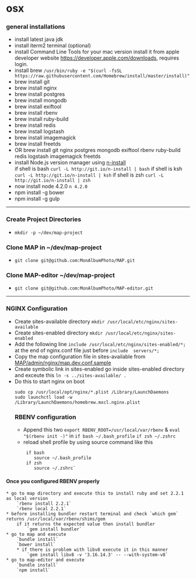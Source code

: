 # osx

### general installations

* install latest java jdk
* install iterm2 terminal (optional)
* install Command Line Tools for your mac version
	install it from apple developer website https://developer.apple.com/downloads, requires login.
* install brew
	`/usr/bin/ruby -e "$(curl -fsSL https://raw.githubusercontent.com/Homebrew/install/master/install)"`
* brew install git
* brew install nginx
* brew install postgres
* brew install mongodb
* brew install exiftool
* brew install rbenv
* brew install ruby-build
* brew install redis
* brew install logstash
* brew install imagemagick
* brew install freetds
* OR brew install git nginx postgres mongodb exiftool rbenv ruby-build redis logstash imagemagick freetds
* install Node.js version manager using [n-install](https://github.com/mklement0/n-install)  
	if shell is bash `curl -L http://git.io/n-install | bash`
	if shell is ksh `curl -L http://git.io/n-install | ksh`
	if shell is zsh `curl -L http://git.io/n-install | zsh` 
* now install node 4.2.0 
	`n 4.2.0`
* npm install -g bower
* npm install -g gulp	

---

### Create Project Directories
* `mkdir -p ~/dev/map-project`

### Clone MAP in __~/dev/map-project__
* `git clone git@github.com:MonAlbumPhoto/MAP.git`

### Clone MAP-editor __~/dev/map-project__
* `git clone git@github.com:MonAlbumPhoto/MAP-editor.git`

---

### NGINX Configuration

* Create sites-available directory
	`mkdir /usr/local/etc/nginx/sites-available`
* Create sites-enabled directory 
	`mkdir /usr/local/etc/nginx/sites-enabled`
* Add the following line `include /usr/local/etc/nginx/sites-enabled/*;` at the end of nginx.conf file just before `include  servers/*;`
* Copy the map configuration file in sites-available from [MAP/admin/nginx/map.dev.conf.sample](https://github.com/MonAlbumPhoto/MAP/blob/develop/admin/nginx/map.dev.conf.sample)
* Create symbolic link in sites-enabled go inside sites-enabled directory and exceute this 
	`ln -s ../sites-available/ .`
* Do this to start nginx on boot
	```
	sudo cp /usr/local/opt/nginx/*.plist /Library/LaunchDaemons
	sudo launchctl load -w /Library/LaunchDaemons/homebrew.mxcl.nginx.plist
	
	```	
	### RBENV configuration
	* Append this two `export RBENV_ROOT=/usr/local/var/rbenv` & `eval "$(rbenv init -)"` in
	 	`if bash ~/.bash_profile`
	 	`if zsh ~/.zshrc`
	* reload shell profile by using source command like this
	    ```
	     if bash 
	     	source ~/.bash_profile
	     if zsh 
	    	source ~/.zshrc`	
	    ``` 
#### Once you configured RBENV properly
 	* go to map directory and execute this to install ruby and set 2.2.1 as local version
		`rbenv install 2.2.1`
		`rbenv local 2.2.1` 	
	* before installing bundler restart terminal and check `which gem` returns /usr/local/var/rbenv/shims/gem
	  	if it returns the expected value then install bundler 
	  		`gem install bundler`
	* go to map and execute
		`bundle install`
		`bower install`
		* if there is problem with libv8 execute it in this manner
			`gem install libv8 -v '3.16.14.3' -- --with-system-v8`	
	* go to map-editor and execute	
		`bundle install`  		
		`npm install`






		

